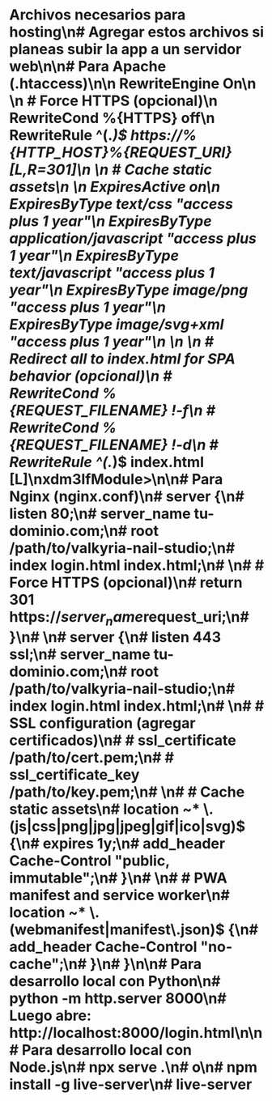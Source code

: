 # Archivos necesarios para hosting\n# Agregar estos archivos si planeas subir la app a un servidor web\n\n# Para Apache (.htaccess)\n<IfModule mod_rewrite.c>\n    RewriteEngine On\n    \n    # Force HTTPS (opcional)\n    RewriteCond %{HTTPS} off\n    RewriteRule ^(.*)$ https://%{HTTP_HOST}%{REQUEST_URI} [L,R=301]\n    \n    # Cache static assets\n    <IfModule mod_expires.c>\n        ExpiresActive on\n        ExpiresByType text/css \"access plus 1 year\"\n        ExpiresByType application/javascript \"access plus 1 year\"\n        ExpiresByType text/javascript \"access plus 1 year\"\n        ExpiresByType image/png \"access plus 1 year\"\n        ExpiresByType image/svg+xml \"access plus 1 year\"\n    </IfModule>\n    \n    # Redirect all to index.html for SPA behavior (opcional)\n    # RewriteCond %{REQUEST_FILENAME} !-f\n    # RewriteCond %{REQUEST_FILENAME} !-d\n    # RewriteRule ^(.*)$ index.html [L]\nxdm3IfModule>\n\n# Para Nginx (nginx.conf)\n# server {\n#     listen 80;\n#     server_name tu-dominio.com;\n#     root /path/to/valkyria-nail-studio;\n#     index login.html index.html;\n#     \n#     # Force HTTPS (opcional)\n#     return 301 https://$server_name$request_uri;\n# }\n# \n# server {\n#     listen 443 ssl;\n#     server_name tu-dominio.com;\n#     root /path/to/valkyria-nail-studio;\n#     index login.html index.html;\n#     \n#     # SSL configuration (agregar certificados)\n#     # ssl_certificate /path/to/cert.pem;\n#     # ssl_certificate_key /path/to/key.pem;\n#     \n#     # Cache static assets\n#     location ~* \\.(js|css|png|jpg|jpeg|gif|ico|svg)$ {\n#         expires 1y;\n#         add_header Cache-Control \"public, immutable\";\n#     }\n#     \n#     # PWA manifest and service worker\n#     location ~* \\.(webmanifest|manifest\\.json)$ {\n#         add_header Cache-Control \"no-cache\";\n#     }\n# }\n\n# Para desarrollo local con Python\n# python -m http.server 8000\n# Luego abre: http://localhost:8000/login.html\n\n# Para desarrollo local con Node.js\n# npx serve .\n# o\n# npm install -g live-server\n# live-server